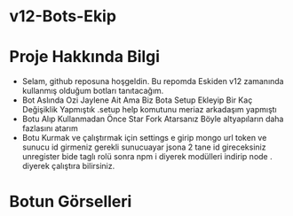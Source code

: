 # v12-Bots-Ekip

# Proje Hakkında Bilgi

* Selam, github reposuna hoşgeldin. Bu repomda Eskiden v12 zamanında kullanmış olduğum botları tanıtacağım.
* Bot Aslında Ozi Jaylene Ait Ama Biz Bota Setup Ekleyip Bir Kaç Değişiklik Yapmıştık .setup help komutunu meriaz arkadaşım yapmıştı
* Botu Alıp Kullanmadan Önce Star Fork Atarsanız Böyle altyapıların daha fazlasını atarım
* Botu Kurmak ve çalıştırmak için settings e girip mongo url token ve sunucu id girmeniz gerekli sunucuayar jsona 2 tane id gireceksiniz unregister bide taglı rolü
  sonra npm i diyerek modülleri indirip node . diyerek çalıştıra bilirsiniz.
  
# Botun Görselleri

